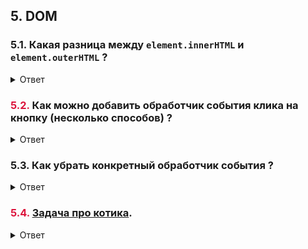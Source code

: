 ## 5. DOM

### 5.1. Какая разница между `element.innerHTML` и `element.outerHTML` ?

<details>
<summary>Ответ</summary>

[Разница между `element.innerHTML` и `element.outerHTML`](https://itchief.ru/javascript/textcontent#id-2)

</details>

### <strong style="color: crimson;">5.2.</strong> Как можно добавить обработчик события клика на кнопку (несколько способов) ?

<details>
<summary>Ответ</summary>

1. Через HTML;

```html
<button onclick="someFunctionDeclaredInScripts">Don't click me please</button>
```

В этом случае верстка и скрипт сильно связаны (плохо).

Так можно добавить только один обработчик, если не объединять обработчики в один (плохо).

2. Через JS-1;

```js
const button = document.getElementById("send-message-button");
button.onclick = (event) => {
  // ...
};
```

Верстка и скрипт слабо связаны (хорошо).

Так можно добавить только один обработчик, если не объединять обработчики в один (плохо).

3. Через JS-2;

```js
const button = document.getElementById("send-message-button");
button.addEventListener("click", (event) => {
  // ...
});
```

Верстка и скрипт слабо связаны (хорошо).

Так можно добавить сколько угодно обработчиков (хорошо).

Чтобы удалить обработчик, нужно иметь ссылку на него (плохо).

</details>

### 5.3. Как убрать конкретный обработчик события ?

<details>
<summary>Ответ</summary>

```js
function onClick() {
  console.log("Meow");
}

const button = document.getElementById("send-message-button");
button.addEventListener("click", onClick); // add event listener
button.removeEventListener("click", onClick); // remove event listener
```

</details>

### <strong style="color: crimson;">5.4.</strong> [Задача про котика](./cancel-basic-behavior.md).

<details>
<summary>Ответ</summary>

```js
document.getElementById("google-link").addEventListener("click", (event) => {
  event.preventDefault();

  console.log(":3");
});
```

</details>
